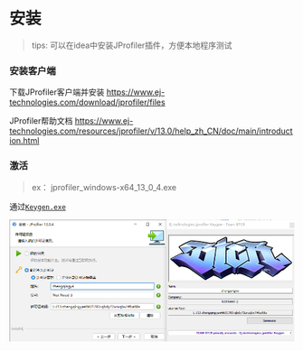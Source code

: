 # 安装

> tips: 可以在idea中安装JProfiler插件，方便本地程序测试

### 安装客户端

下载JProfiler客户端并安装 https://www.ej-technologies.com/download/jprofiler/files

JProfiler帮助文档 https://www.ej-technologies.com/resources/jprofiler/v/13.0/help_zh_CN/doc/main/introduction.html

### 激活

> ex： jprofiler_windows-x64_13_0_4.exe

通过[`Keygen.exe`](./jprofiler13/Keygen.exe)

![img.png](images/jprofiler-activate.png)
